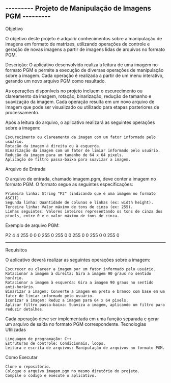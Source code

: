 --------- Projeto de Manipulação de Imagens PGM ---------
---
Objetivo

O objetivo deste projeto é adquirir conhecimentos sobre a manipulação de imagens em formato de matrizes, utilizando operações de controle e geração de novas imagens a partir de imagens lidas de arquivos no formato PGM.


Descrição: O aplicativo desenvolvido realiza a leitura de uma imagem no formato PGM e permite a execução de diversas operações de manipulação sobre a imagem. Cada operação é realizada a partir de um menu interativo, gerando um novo arquivo PGM como resultado.

As operações disponíveis no projeto incluem o escurecimento ou clareamento da imagem, rotação, binarização, redução de tamanho e suavização da imagem. Cada operação resulta em um novo arquivo de imagem que pode ser visualizado ou utilizado para etapas posteriores de processamento.

Após a leitura do arquivo, o aplicativo realizará as seguintes operações sobre a imagem:

    Escurecimento ou clareamento da imagem com um fator informado pelo usuário.
    Rotação da imagem à direita ou à esquerda.
    Binarização da imagem com um fator de limiar informado pelo usuário.
    Redução da imagem para um tamanho de 64 x 64 pixels.
    Aplicação de filtro passa-baixa para suavizar a imagem.

Arquivo de Entrada

O arquivo de entrada, chamado imagem.pgm, deve conter a imagem no formato PGM. O formato segue as seguintes especificações:

    Primeira linha: String "P2" (indicando que é uma imagem no formato ASCII).
    Segunda linha: Quantidade de colunas e linhas (ex: width height).
    Terceira linha: Valor máximo de tons de cinza (ex: 255).
    Linhas seguintes: Valores inteiros representando os tons de cinza dos pixels, entre 0 e o valor máximo de tons de cinza.

Exemplo de arquivo PGM:

P2
4 4
255
0 0 0 255
0 255 0 0
255 0 0 255
0 0 255 0

---

Requisitos

O aplicativo deverá realizar as seguintes operações sobre a imagem:

    Escurecer ou clarear a imagem por um fator informado pelo usuário.
    Rotacionar a imagem à direita: Gira a imagem 90 graus no sentido horário.
    Rotacionar a imagem à esquerda: Gira a imagem 90 graus no sentido anti-horário.
    Binarizar a imagem: Converte a imagem em preto e branco com base em um fator de limiar informado pelo usuário.
    Iconizar a imagem: Reduz a imagem para 64 x 64 pixels.
    Aplicar filtro passa-baixa: Suaviza a imagem, aplicando um filtro para reduzir detalhes.

Cada operação deve ser implementada em uma função separada e gerar um arquivo de saída no formato PGM correspondente.
Tecnologias Utilizadas

    Linguagem de programação: C++
    Estruturas de controle: Condicionais, loops.
    Leitura e escrita de arquivos: Manipulação de arquivos no formato PGM.

Como Executar

    Clone o repositório.
    Coloque o arquivo imagem.pgm no mesmo diretório do projeto.
    Compile o código e execute o aplicativo.


    
